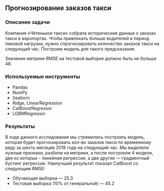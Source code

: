 ## Прогнозирование заказов такси
### Описание задачи
Компания «Чётенькое такси» собрала исторические данные о заказах такси в аэропортах. Чтобы привлекать больше водителей в период пиковой нагрузки, нужно спрогнозировать количество заказов такси на следующий час. Построим модель для такого предсказания.

Значение метрики RMSE на тестовой выборке должно быть не больше 48.

### Используемые инструменты
- Pandas
- NumPy
- Seaborn
- Ridge, LinearRegression
- CatBoostRegressor
- LGBMRegressor

### Результаты
В ходе данного исследования мы стремились построить модель, которая будет прогнозировать кол-во заказов такси по временному ряду за шесть месяцев 2018 года на следующий час. Мы выделили нужные признаки, разбили на метрики, а после построили 4 модели, две из которых - линейная регрессия, а две другие — градиентный бустинг регрессии. Наилучший результат показал CatBoost со следующим RMSE:

- Обучающая выборка — 25.3
- Тестовая выборка (10% от генеральной) — 45.2